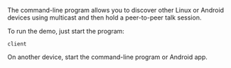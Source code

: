 The command-line program allows you to discover other Linux or Android
devices using multicast and then hold a peer-to-peer talk session.

To run the demo, just start the program:

```
client
```

On another device, start the command-line program or Android app.
